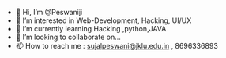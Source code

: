 - 👋 Hi, I’m @Peswaniji
- 👀 I’m interested in Web-Development, Hacking, UI/UX
- 🌱 I’m currently learning Hacking ,python,JAVA
- 💞️ I’m looking to collaborate on...
- 📫 How to reach me : sujalpeswani@jklu.edu.in , 8696336893

<!---
Peswaniji/Peswaniji is a ✨ special ✨ repository because its `README.md` (this file) appears on your GitHub profile.
You can click the Preview link to take a look at your changes.
--->
